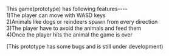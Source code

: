 
This game(prototype) has following features----   
1)The player can move with WASD keys       
2)Animals like dogs or reindeers spawn from every direction   
3)The player have to avoid the animals and feed them   
4)Once the player hits the animal the game is over    

(This prototype has some bugs and is still under development)   

